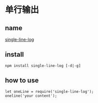 # 单行输出

## name 

[single-line-log](https://github.com/freeall/single-line-log)

## install

```npm install single-line-log [-d|-g]```

## how to use

```
let oneLine = require('single-line-log');
oneline('your content');
```
